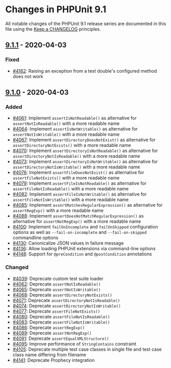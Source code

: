 # Changes in PHPUnit 9.1

All notable changes of the PHPUnit 9.1 release series are documented in this file using the [Keep a CHANGELOG](https://keepachangelog.com/) principles.

## [9.1.1] - 2020-04-03

### Fixed

* [#4162](https://github.com/sebastianbergmann/phpunit/issues/4162): Raising an exception from a test double's configured method does not work

## [9.1.0] - 2020-04-03

### Added

* [#4061](https://github.com/sebastianbergmann/phpunit/issues/4061): Implement `assertIsNotReadable()` as alternative for `assertNotIsReadable()` with a more readable name
* [#4064](https://github.com/sebastianbergmann/phpunit/issues/4064): Implement `assertIsNotWritable()` as alternative for `assertNotIsWritable()` with a more readable name
* [#4067](https://github.com/sebastianbergmann/phpunit/issues/4067): Implement `assertDirectoryDoesNotExist()` as alternative for `assertDirectoryNotExists()` with a more readable name
* [#4070](https://github.com/sebastianbergmann/phpunit/issues/4070): Implement `assertDirectoryIsNotReadable()` as alternative for `assertDirectoryNotIsReadable()` with a more readable name
* [#4073](https://github.com/sebastianbergmann/phpunit/issues/4073): Implement `assertDirectoryIsNotWritable()` as alternative for `assertDirectoryNotIsWritable()` with a more readable name
* [#4076](https://github.com/sebastianbergmann/phpunit/issues/4076): Implement `assertFileDoesNotExist()` as alternative for `assertFileNotExists()` with a more readable name
* [#4079](https://github.com/sebastianbergmann/phpunit/issues/4079): Implement `assertFileIsNotReadable()` as alternative for `assertFileNotIsReadable()` with a more readable name
* [#4082](https://github.com/sebastianbergmann/phpunit/issues/4082): Implement `assertFileIsNotWritable()` as alternative for `assertFileNotIsWritable()` with a more readable name
* [#4085](https://github.com/sebastianbergmann/phpunit/issues/4085): Implement `assertMatchesRegularExpression()` as alternative for `assertRegExp()` with a more readable name
* [#4088](https://github.com/sebastianbergmann/phpunit/issues/4088): Implement `assertDoesNotMatchRegularExpression()` as alternative for `assertNotRegExp()` with a more readable name
* [#4100](https://github.com/sebastianbergmann/phpunit/issues/4100): Implement `failOnIncomplete` and `failOnSkipped` configuration options as well as `--fail-on-incomplete` and `--fail-on-skipped` commandline options
* [#4130](https://github.com/sebastianbergmann/phpunit/pull/4130): Canonicalize JSON values in failure message
* [#4136](https://github.com/sebastianbergmann/phpunit/pull/4136): Allow loading PHPUnit extensions via command-line options
* [#4148](https://github.com/sebastianbergmann/phpunit/issues/4148): Support for `@preCondition` and `@postCondition` annotations

### Changed

* [#4039](https://github.com/sebastianbergmann/phpunit/issues/4039): Deprecate custom test suite loader
* [#4062](https://github.com/sebastianbergmann/phpunit/issues/4062): Deprecate `assertNotIsReadable()`
* [#4065](https://github.com/sebastianbergmann/phpunit/issues/4065): Deprecate `assertNotIsWritable()`
* [#4068](https://github.com/sebastianbergmann/phpunit/issues/4068): Deprecate `assertDirectoryNotExists()`
* [#4071](https://github.com/sebastianbergmann/phpunit/issues/4071): Deprecate `assertDirectoryNotIsReadable()`
* [#4074](https://github.com/sebastianbergmann/phpunit/issues/4074): Deprecate `assertDirectoryNotIsWritable()`
* [#4077](https://github.com/sebastianbergmann/phpunit/issues/4077): Deprecate `assertFileNotExists()`
* [#4080](https://github.com/sebastianbergmann/phpunit/issues/4080): Deprecate `assertFileNotIsReadable()`
* [#4083](https://github.com/sebastianbergmann/phpunit/issues/4083): Deprecate `assertFileNotIsWritable()`
* [#4086](https://github.com/sebastianbergmann/phpunit/issues/4086): Deprecate `assertRegExp()`
* [#4089](https://github.com/sebastianbergmann/phpunit/issues/4089): Deprecate `assertNotRegExp()`
* [#4091](https://github.com/sebastianbergmann/phpunit/issues/4091): Deprecate `assertEqualXMLStructure()`
* [#4095](https://github.com/sebastianbergmann/phpunit/pull/4095): Improve performance of `StringContains` constraint
* [#4105](https://github.com/sebastianbergmann/phpunit/issues/4105): Deprecate multiple test case classes in single file and test case class name differing from filename
* [#4141](https://github.com/sebastianbergmann/phpunit/pull/4141): Deprecate Prophecy integration

[9.1.1]: https://github.com/sebastianbergmann/phpunit/compare/9.1.0...9.1.1
[9.1.0]: https://github.com/sebastianbergmann/phpunit/compare/9.0.2...9.1.0
